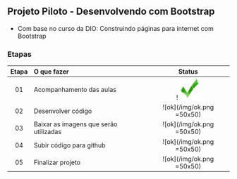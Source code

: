 ## Projeto Piloto - Desenvolvendo com Bootstrap
 - Com base no curso da DIO: Construindo páginas para internet com Bootstrap

### Etapas
|Etapa | O que fazer      | Status |
|:----:|:-----------------|:------:|
|  01  | Acompanhamento das aulas|!<img src="img/ok.png" alt="OK" width="50" height="50"/>|
|  02  | Desenvolver código      |![ok](/img/ok.png =50x50)|
|  03  | Baixar as imagens que serão utilizadas |![ok](/img/ok.png =50x50)|
|  04  | Subir código para github     |![ok](/img/ok.png =50x50)|
|  05  | Finalizar projeto            |![ok](/img/ok.png =50x50)|